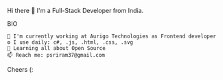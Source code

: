 Hi there 👋
I'm a Full-Stack Developer from India.

BIO

    🏢 I'm currently working at Aurigo Technologies as Frontend developer
    ⚙️ I use daily: c#, .js, .html, .css, .svg
    🌱 Learning all about Open Source
    📫 Reach me: psriram37@gmail.com

Cheers (:
